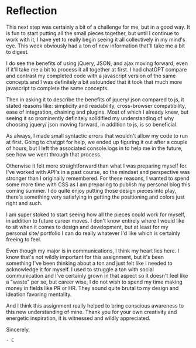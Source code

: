 # Reflection

This next step was certainly a bit of a challenge for me, but in a good way. It is fun to start putting all the small pieces together, but until I continue to work with it, I have yet to really begin seeing it all collectively in my mind's eye. This week obviously had a ton of new information that'll take me a bit to digest. 

I do see the benefits of using jQuery, JSON, and ajax moving forward, even if it'll take me a bit to process it all together at first. I had chatGPT compare and contrast my completed code with a javascript version of the same concepts and I was definitely a bit astounded that it took that much more javascript to complete the same concepts. 

Then in asking it to describe the benefits of jquery/ json compared to js, it stated reasons like: simplicity and readability, cross-browser compatibility, ease of integration, chaining and plugins. Most of which I already knew, but seeing it so prominently definitely solidified my understanding of why choosing jquery/ json moving forward, in addition to js, is so beneficial. 

As always, I made small syntactic errors that wouldn't allow my code to run at first. Going to chatgpt for help, we ended up figuring it out after a couple of hours, but I left the associated console.logs in to help me in the future, see how we went through that process. 

Otherwise it felt more straightforward than what I was preparing myself for. I've worked with API's in a past course, so the mindset and perspective was stronger than I originally remembered. For these reasons, I wanted to spend some more time with CSS as I am preparing to publish my personal blog this coming summer. I do quite enjoy putting those design pieces into play, there's something very satisfying in getting the positioning and colors just right and such. 

I am super stoked to start seeing how all the pieces could work for myself, in addition to future career moves. I don't know entirely where I would like to sit when it comes to design and development, but at least for my personal site/ portfolio I can do really whatever I'd like which is certainly freeing to feel. 

Even though my major is in communications, I think my heart lies here. I know that's not wildly important for this assignment, but it's been something I've been thinking about a ton and just felt like I needed to acknowledge it for myself. I used to struggle a ton with social communication and I've certainly grown in that aspect so it doesn't feel like a "waste" per se, but career wise, I do not wish to spend my time making money in fields like PR or HR. They sound quite brutal to my design and ideation favoring mentality. 

And I think this assignment really helped to bring conscious awareness to this new understanding of mine. Thank you for your own creativity and energetic inspiration, it is witnessed and wildly appreciated. 

Sincerely, 

    - C